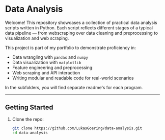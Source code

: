 # Data Analysis

Welcome! This repository showcases a collection of practical data analysis scripts written in Python. Each script reflects different stages of a typical data pipeline — from webscraping over data cleaning and preprocessing to visualization and web scraping.

This project is part of my portfolio to demonstrate proficiency in:
- Data wrangling with `pandas` and `numpy`
- Data visualization with `matplotlib`
- Feature engineering and preprocessing
- Web scraping and API interaction
- Writing modular and readable code for real-world scenarios

In the subfolders, you will find separate readme's for each program.

---

## Getting Started

1. Clone the repo:
   ```bash
   git clone https://github.com/LukasGoering/data-analysis.git
   cd data-analysis
